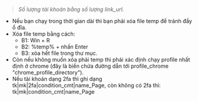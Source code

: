 > *Số lượng tài khoản bằng số lượng link_url.*
- Nếu bạn chạy trong thời gian dài thì bạn phải xóa file temp để tránh đầy ổ đĩa.
- Xóa file temp bằng cách:
  + B1: Win + R
  + B2: %temp% + nhấn Enter
  + B3: xóa hết file trong thư mục.
- Còn nếu không muốn xóa phải temp thì phải xác định chạy profile nhất định ở chrome (đây là biến chứa đường dẫn tới profile_chrome "chrome_profile_directory").
- Nếu tài khoản dạng 2fa thì ghi dạng tk|mk|2fa|condition_cmt|name_Page, còn không có 2fa thì: tk|mk|condition_cmt|name_Page

